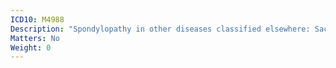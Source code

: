```yaml
---
ICD10: M4988
Description: "Spondylopathy in other diseases classified elsewhere: Sacral and sacrococcygeal region"
Matters: No
Weight: 0
---
```

